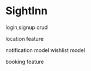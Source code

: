 # SightInn

login,signup
crud

location feature

notification model
wishlist model

booking feature
